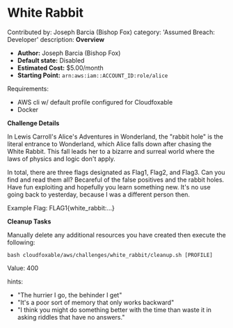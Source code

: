 # White Rabbit

Contributed by: Joseph Barcia (Bishop Fox)
category: 'Assumed Breach: Developer'
description: 
  **Overview**

  - **Author:** Joseph Barcia (Bishop Fox)
  - **Default state:** Disabled
  - **Estimated Cost:** $5.00/month
  - **Starting Point:** `arn:aws:iam::ACCOUNT_ID:role/alice`

Requirements:
  - AWS cli w/ default profile configured for Cloudfoxable
  - Docker

  **Challenge Details**

  In Lewis Carroll's Alice's Adventures in Wonderland, the "rabbit hole" is the literal entrance to Wonderland, which Alice falls down after chasing the White Rabbit. This fall leads her to a bizarre and surreal world where the laws of physics and logic don't apply.

  In total, there are three flags designated as Flag1, Flag2, and Flag3. Can you find and read them all? Becareful of the false positives and the rabbit holes. Have fun exploiting and hopefully you learn something new. It's no use going back to yesterday, because I was a different person then.

  Example Flag: FLAG1{white_rabbit:...}

  **Cleanup Tasks**

  Manually delete any additional resources you have created then execute the following: 

  ```
  bash cloudfoxable/aws/challenges/white_rabbit/cleanup.sh [PROFILE]
  ```

Value: 400

hints:
- "The hurrier I go, the behinder I get"
- "It's a poor sort of memory that only works backward"
- "I think you might do something better with the time than waste it in asking riddles that have no answers."
